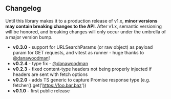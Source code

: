 ## Changelog
Until this library makes it to a production release of v1.x, **minor versions may contain breaking changes to the API**.  After v1.x, semantic versioning will be honored, and breaking changes will only occur under the umbrella of a major version bump.

- **v0.3.0** - support for URLSearchParams (or raw object) as payload param for GET requests, and vitest as runner - huge thanks to [@danawoodman](https://github.com/danawoodman)!
- **v0.2.4** - type fix - [@danawoodman](https://github.com/danawoodman)
- **v0.2.3** - fixed content-type headers not being properly injected if headers are sent with fetch options
- **v0.2.0** - adds TS generic to capture Promise response type (e.g. fetcher().get<MyType>('https://foo.bar.baz'))
- **v0.1.0** - first public release
